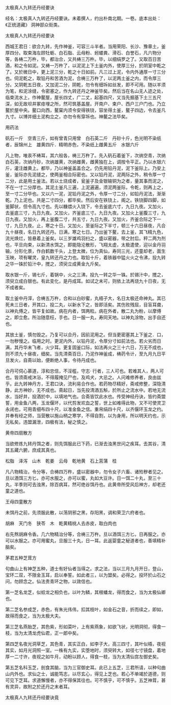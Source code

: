 太极真人九转还丹经要诀  

经名：太极真人九转还丹经要诀。未着撰人，约出朴南北期。一卷。底本出处：《正统道藏》 洞神部众街类。  

太极真人九转还丹经要诀  

西城王君日：欲合九转，先作神釜，可容三斗半者。当用荣阳、长沙、豫章土，釜厚四分。取束海左顾牡蛎、白石脂、云母粉、蚓蝼粪、滑石、白誉石，凡六物分等，各梼二万杵，毕，都治合，又共梼三万杵。毕，以细绢罗之了。又取百日苦酒，和之令如泥。又梼一万杵了，以泥泥上下土釜内外，使厚三分，於阴室中乾之了。又於微日中，更上泥三分，乾之十日如前。凡三过上泥，令内外通厚一寸三分也。伺泥乾之，取铅丹和苦酒为泥，合梼三万杵了，以泥两土釜之内，而令厚三分。又阴乾五日夜，又加泥二分，阴乾，勿令有细坼如丝发，即不可用。随以羊须为笔，和泥涂缝，令密塞之，作九转还丹之神釜毕矣。然后当在名山无人迹之处，临束流水上，作神鳌屋，屋长四丈，广二丈，起基四尺，又当先掘基下土三五尺深，如无故坝井冢痉埋之所，然可筑基盖屋。开南户、束户、西户三户门也。乃立鳌於屋中央。鳌口向西，鳌窠内须令安得铁铙，容坐得土釜，鳌子四边，令去釜凡九寸。以博并细土泥构立之，亦勿令有穿坼也。神鳌之法毕矣。  

用药法  

矾石一斤　空青三斤，如有曾青只用曾　白石英二斤　丹砂十斤，色光明不染纸者，辰锦州上　雄黄四斤．精明赤色，不染纸上雌黄五斤　水银六斤  

凡上物，唯汞不梼耳，其六般各，梼三万杵了。先入矾石着釜下，次纳空青，次纳白石英，次纳丹砂，次纳雄黄，次纳雌黄，雌黄独在上，调按令平正。乃以水银六斤，灌注雌黄上。都毕，乃以神釜盖盖合之。仍先用铅丹泥，泥下釜际上。乃安上釜，釜际亦先泥缝之，使两釜相合际密也。又以铅丹泥，泥两际之外，稍令厚一寸二分，此是用土釜法。若以土烧成者，瓮釜子及金银输铜为之者，量其事而泥之，不在一寸二分厚也。其泥土釜凡三遍，上泥遍遍，须泥两釜际，令乾，则再上之，至一寸二分毕也。又以六一泥，泥铅丹泥之外，令厚一寸二分，如铅丹泥法，渐渐乾。乃上泥也。共是二寸四分，都毕矣。然后安在铁铙上，阁之。铁铙脚四脚，如鉴脚状，但令高九寸也。先以糠煨火入铙下，令去釜底六寸，九日九夜。又加火，去釜底三寸，九日九夜。又加火，齐釜底三寸。九日九夜。又加火上釜腹三寸，九日九夜。又加火，再上釜腹二寸，共五寸，九日九夜。又加火，齐釜合际之下一寸，九日九夜。止，寒之十日。又加火，至釜际之下半寸，顿三十六日昼夜，凡合九十昼夜，名日九转还丹。日满，寒之七日。乃出釜下鳌，去上釜，其飞精九色，流光焕烂，皆悬着上釜矣。以三岁雄鸡羽扫之，盛以密器，带之肘后。秤二两为剂也，平旦向束，以新清水饵之，即能隐沦散形，飞翔太虚，太极遣使，迎以金丹羽输，分形化景，作白鹤数千头，上登太微，位为真仙，寿同三光，还童却老，面生玉映，项有曜灵，皇九转还丹之力也。取铅十斤，着铁器中猛火火之令沸，投九转之华一铢於铅汁中，搅之，须臾立成黄金九斤矣。  

取水银一斤，锡七斤，着锅中，火之三沸，投九一转之华一铢。於锡汁中，搅之，须臾立成白银也。有此变化，是丹成耳。如试之未可，则依上法再烧九十日夜，无不成者矣。  

取土釜中丹滓，合梼五万杵，合和以白砂蜜，丸梧子大，名日太极还命神丸。其已死未三日者，开其口，投二丸，以新水下之，皆即活矣。其伤败残屈，目盲耳聋，以神丸傅之，皆平复如故。病在内者，饵两粒。病在外者，散二丸为粉，以摩傅之，即立愈。所治随意枉，手也。日一服一丸，寿同天地。以神丸涂物，出手自还也。  

其放土釜，慎勿毁之。乃复可以合丹，因前泥用之。但当更密塞其上下釜之．口，一勿秽慢之。临用之时。更泥内外，以铅丹泥，令厚分寸如前法也。若火劣而日满，其丹华未飞者，火少耳。更复固釜口际，如法再火之三十六日，万无不成也，则不须九十昼夜，细矣。当先清斋百日，乃泥作神釜成，梼药令计，至九月九日平旦发火，自斋以始，便断绝人事，令待丹成也。  

合丹可伺心慕道，淳和忠信，不淫槛，守志· 行者，三人可也。若难其人，两人可也。皆须斋戒沐浴，不得履掩见尸也，及鸡犬，大忌之。人问难修养者，良由兹乎。此九转神丹方，王君口诀，流利易合作也。若药物尽精好，斋戒修整，深隐清静，此方神妙，无不成也。斋起日，当先投清酒五斛，於所止之流水中。若地无流水，当好井，投酒於中，以填地气也。合斋皆饮此水也。传受神经丹诀，皆约斋盟誓，用金鱼八两，玉龙偃环，以代剪发欢血之誓，世上如难得此物，又不可使灵卫永闭也，可用青细布四十尺，以准金鱼之信。重帛绢四十尺，以齐偃环玉龙之约。并奉有经之师，当营散以施山柄之寒学，不得自割，以为身用，所以明天约也，示无私矣。违盟漏泄，四极有法，秘之慎之。  

黄帝四扇散方  

当欲修炼九转丹饵之者，则先饵服此已下药，已渐去浊黑世问之疾耳。去其谷，清其五藏六腑，庶成其真也。  

松脂　泽泻　山木　乾姜　云母　乾地黄　石上莒蒲　桂  

凡八物精治，令分等，合梼四万杵，盛以密器中，勿令女子六畜、诸殓秽者见之。旦以酒饵三方匕，亦可水服之，亦可以蜜，丸如大豆许。日一饵二十丸，至三十丸，半季则可去浊黑，除百病耳，然可绝谷饵丹也。此黄帝所受风后神方，却老还童之道也。  

王母四童散方  

未饵丹之前，先须服此散，以荡阴邪之黑，存阳黑，调和荣卫六府者也。  

胡麻　天门冬　狭苓　木　乾黄精桃人去赤皮，取白肉也  

右先熬胡麻令香。几六物精治分等，合梼三万杵。旦以酒饵三方匕，日再服之。亦可以水服之。亦可用蜜丸，旦服三十丸，日一耳。此返婴童之秘道者也，善填精补脑矣。  

茅君五种芝茸方  

句曲山上有神芝五种，道士有好仙者当得之。求之法，当以三月九月开日，登山，宝环二双，不限金玉耳，启以奉誓。如此者三，以为盟矣。必得之。投环於山石之问，勿顾念之。仙法贵青环之物，以效信也。  

第一芝名龙芝，似蛟龙之相负也，以叶为鳞，其根蟠龙，得而食之，当为太极仙卿也。  

第二芝名参成芝，赤色，有朱光伟伟，扣其枝叶，如金石之音，折而续之，即如，故得而食之，当为太极大夫。  

第三芝名燕胎芝，其色紫，形如菜叶，上有紫燕象，如欲飞状，光明洞彻，得食一枝，当为太清龙虎仙君，正一郎中矣。  

第四芝名夜光洞草芝，其色青，其实正白，如李子大，高三四寸，其叶似梧，夜视其实，如月光洞照一室。一株有九实，实堕地时，须臾转大，如径七寸镜盘，着地厚一二寸许，夜视之如牛月，动盼以顾人，得食一枝，当为太清仙宫左御史矣。  

第五芝名科玉芝，剖食其脑，当为三官御史耳。此已上五芝，三君所请，以种句曲山内外也。求仙之士，诚能笃志，以尽玄心，得见上芝也。若心不单竭於道德，则可见下芝耳。求道懈慢者，亦不得保其往也。可不慎乎，可不慎乎。五芝神茸，甚有灵异，故附之於还丹之末者耳。  

太极真人九转还丹经要诀竟  
